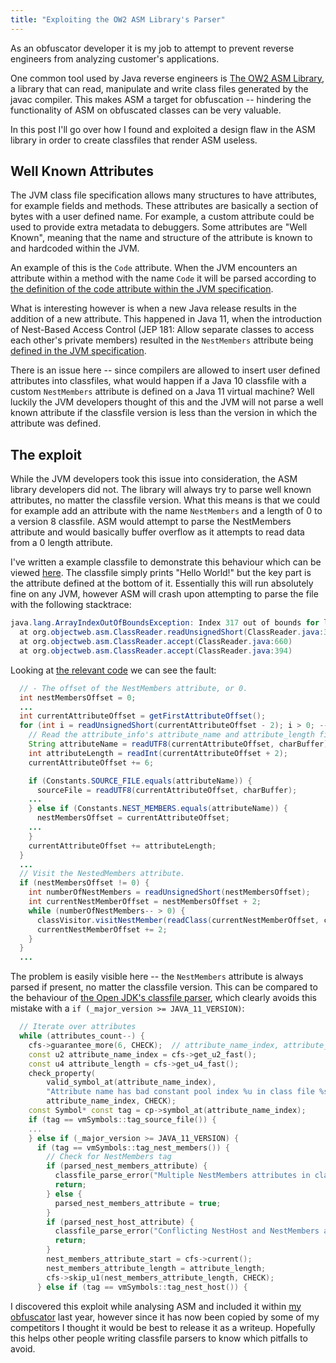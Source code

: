 ```yaml
---
title: "Exploiting the OW2 ASM Library's Parser"
---
```


As an obfuscator developer it is my job to attempt to prevent reverse engineers from analyzing customer's applications.

One common tool used by Java reverse engineers is [The OW2 ASM Library](https://gitlab.ow2.org/asm/asm/), a library that can read, manipulate and write class files generated by the javac compiler. This makes ASM a target for obfuscation -- hindering the functionality of ASM on obfuscated classes can be very valuable.

In this post I'll go over how I found and exploited a design flaw in the ASM library in order to create classfiles that render ASM useless.

<!--more-->

## Well Known Attributes

The JVM class file specification allows many structures to have attributes, for example fields and methods. These attributes are basically a section of bytes with a user defined name. For example, a custom attribute could be used to provide extra metadata to debuggers. Some attributes are "Well Known", meaning that the name and structure of the attribute is known to and hardcoded within the JVM. 

An example of this is the `Code` attribute. When the JVM encounters an attribute within a method with the name `Code` it will be parsed according to [the definition of the code attribute within the JVM specification](https://docs.oracle.com/javase/specs/jvms/se15/html/jvms-4.html#jvms-4.7.3).

What is interesting however is when a new Java release results in the addition of a new attribute. This happened in Java 11, when the introduction of Nest-Based Access Control (JEP 181: Allow separate classes to access each other's private members) resulted in the `NestMembers` attribute being [defined in the JVM specification](https://docs.oracle.com/javase/specs/jvms/se15/html/jvms-4.html#jvms-4.7.29). 

There is an issue here -- since compilers are allowed to insert user defined attributes into classfiles, what would happen if a Java 10 classfile with a custom `NestMembers` attribute is defined on a Java 11 virtual machine? Well luckily the JVM developers thought of this and the JVM will not parse a well known attribute if the classfile version is less than the version in which the attribute was defined.

## The exploit

While the JVM developers took this issue into consideration, the ASM library developers did not. The library will always try to parse well known attributes, no matter the classfile version. What this means is that we could for example add an attribute with the name `NestMembers` and a length of 0 to a version 8 classfile. ASM would attempt to parse the NestMembers attribute and would basically buffer overflow as it attempts to read data from a 0 length attribute.

I've written a example classfile to demonstrate this behaviour which can be viewed [here](https://github.com/x4e/Blog/blob/master/003-Exploiting-ASM-1/Exploit.jcod). The classfile simply prints "Hello World!" but the key part is the attribute defined at the bottom of it. Essentially this will run absolutely fine on any JVM, however ASM will crash upon attempting to parse the file with the following stacktrace:

```Java
java.lang.ArrayIndexOutOfBoundsException: Index 317 out of bounds for length 317
  at org.objectweb.asm.ClassReader.readUnsignedShort(ClassReader.java:3561)
  at org.objectweb.asm.ClassReader.accept(ClassReader.java:660)
  at org.objectweb.asm.ClassReader.accept(ClassReader.java:394)
```

Looking at [the relevant code](https://gitlab.ow2.org/asm/asm/-/blob/ASM_9_0/asm/src/main/java/org/objectweb/asm/ClassReader.java) we can see the fault:

```Java
  // - The offset of the NestMembers attribute, or 0.
  int nestMembersOffset = 0;
  ...
  int currentAttributeOffset = getFirstAttributeOffset();
  for (int i = readUnsignedShort(currentAttributeOffset - 2); i > 0; --i) {
    // Read the attribute_info's attribute_name and attribute_length fields.
    String attributeName = readUTF8(currentAttributeOffset, charBuffer);
    int attributeLength = readInt(currentAttributeOffset + 2);
    currentAttributeOffset += 6;

    if (Constants.SOURCE_FILE.equals(attributeName)) {
      sourceFile = readUTF8(currentAttributeOffset, charBuffer);
    ...
    } else if (Constants.NEST_MEMBERS.equals(attributeName)) {
      nestMembersOffset = currentAttributeOffset;
    ...
    }
    currentAttributeOffset += attributeLength;
  }
  ...
  // Visit the NestedMembers attribute.
  if (nestMembersOffset != 0) {
    int numberOfNestMembers = readUnsignedShort(nestMembersOffset);
    int currentNestMemberOffset = nestMembersOffset + 2;
    while (numberOfNestMembers-- > 0) {
      classVisitor.visitNestMember(readClass(currentNestMemberOffset, charBuffer));
      currentNestMemberOffset += 2;
    }
  }
  ...
```

The problem is easily visible here -- the `NestMembers` attribute is always parsed if present, no matter the classfile version. This can be compared to the behaviour of [the Open JDK's classfile parser](https://github.com/openjdk/jdk/blob/0da9cad5f55713bc81f3a0689b8836ff548ad0cf/src/hotspot/share/classfile/classFileParser.cpp#L3715), which clearly avoids this mistake with a `if (_major_version >= JAVA_11_VERSION)`:

```C++
  // Iterate over attributes
  while (attributes_count--) {
    cfs->guarantee_more(6, CHECK);  // attribute_name_index, attribute_length
    const u2 attribute_name_index = cfs->get_u2_fast();
    const u4 attribute_length = cfs->get_u4_fast();
    check_property(
        valid_symbol_at(attribute_name_index),
        "Attribute name has bad constant pool index %u in class file %s",
        attribute_name_index, CHECK);
    const Symbol* const tag = cp->symbol_at(attribute_name_index);
    if (tag == vmSymbols::tag_source_file()) {
    ...
    } else if (_major_version >= JAVA_11_VERSION) {
      if (tag == vmSymbols::tag_nest_members()) {
        // Check for NestMembers tag
        if (parsed_nest_members_attribute) {
          classfile_parse_error("Multiple NestMembers attributes in class file %s", THREAD);
          return;
        } else {
          parsed_nest_members_attribute = true;
        }
        if (parsed_nest_host_attribute) {
          classfile_parse_error("Conflicting NestHost and NestMembers attributes in class file %s", THREAD);
          return;
        }
        nest_members_attribute_start = cfs->current();
        nest_members_attribute_length = attribute_length;
        cfs->skip_u1(nest_members_attribute_length, CHECK);
      } else if (tag == vmSymbols::tag_nest_host()) {
```

I discovered this exploit while analysing ASM and included it within [my obfuscator](https://binclub.dev/binscure) last year, however since it has now been copied by some of my competitors I thought it would be best to release it as a writeup. Hopefully this helps other people writing classfile parsers to know which pitfalls to avoid.
